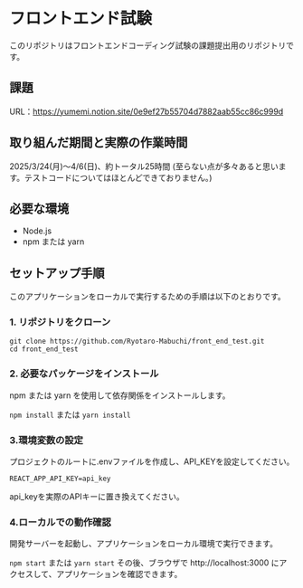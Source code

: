 # フロントエンド試験

このリポジトリはフロントエンドコーディング試験の課題提出用のリポジトリです。

## 課題

URL：https://yumemi.notion.site/0e9ef27b55704d7882aab55cc86c999d

## 取り組んだ期間と実際の作業時間

2025/3/24(月)〜4/6(日)、約トータル25時間
(至らない点が多々あると思います。テストコードについてはほとんどできておりません。)

## 必要な環境

- Node.js
- npm または yarn

## セットアップ手順

このアプリケーションをローカルで実行するための手順は以下のとおりです。

### 1. リポジトリをクローン

```
git clone https://github.com/Ryotaro-Mabuchi/front_end_test.git
cd front_end_test
```

### 2. 必要なパッケージをインストール

npm または yarn を使用して依存関係をインストールします。

`npm install`
または
`yarn install`

### 3.環境変数の設定

プロジェクトのルートに.envファイルを作成し、API_KEYを設定してください。

```
REACT_APP_API_KEY=api_key
```

api_keyを実際のAPIキーに置き換えてください。

### 4.ローカルでの動作確認

開発サーバーを起動し、アプリケーションをローカル環境で実行できます。

`npm start`
または
`yarn start`
その後、ブラウザで http://localhost:3000 にアクセスして、アプリケーションを確認できます。
